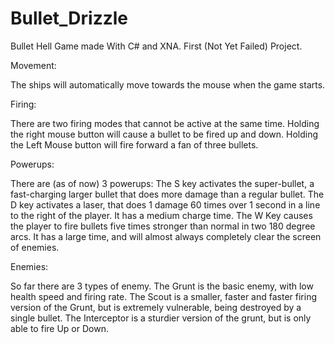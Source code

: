 Bullet_Drizzle
==============

Bullet Hell Game made With C# and XNA. First (Not Yet Failed) Project.

Movement:

The ships will automatically move towards the mouse when the game starts.

Firing: 

There are two firing modes that cannot be active at the same time. Holding the right mouse button will cause a bullet to be fired up and down. Holding the Left Mouse button will fire forward a fan of three bullets.

Powerups:

There are (as of now) 3 powerups: The S key activates the super-bullet, a fast-charging larger bullet that does more damage than a regular bullet. The D key activates a laser, that does 1 damage 60 times over 1 second in a line to the right of the player. It has a medium charge time. The W Key causes the player to fire bullets five times stronger than normal in two 180 degree arcs. It has a large time, and will almost always completely clear the screen of enemies.

Enemies:

So far there are 3 types of enemy. The Grunt is the basic enemy, with low health speed and firing rate. The Scout is a smaller, faster and faster firing version of the Grunt, but is extremely vulnerable, being destroyed by a single bullet. The Interceptor is a sturdier version of the grunt, but is only able to fire Up or Down.

